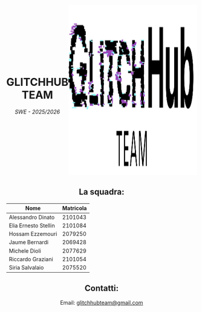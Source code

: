 <div align="center">
<div style="">
<div style="display: grid; grid-template-columns: 1fr auto; align-items: center;">
    <div>
        <h1>GLITCHHUB TEAM</h1>
        <p><em>SWE - 2025/2026</em></p>
    </div>
    <div style="text-align: right;">
        <img src="https://github.com/GlitchHub-Team/GlitchHub-Team.github.io/blob/main/src/assets/loghi/GlitchHub-Team_LogoG.jpg" alt="Gruppo Glitch hub Logo" width="450px" height="450px" />
    </div>
</div>
    
## La squadra:

| Nome              | Matricola |
|-------------------|-----------|
| Alessandro Dinato      | 2101043   |
| Elia Ernesto Stellin   | 2101084   |
| Hossam Ezzemouri       | 2079250   |
| Jaume Bernardi         | 2069428   |
| Michele Dioli          | 2077629   |
| Riccardo Graziani      | 2101054   |
| Siria Salvalaio        | 2075520   |

## Contatti:

Email: [glitchhubteam@gmail.com](mailto:glitchhubteam@gmail.com)<div style="text-align: right">
</div>
